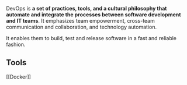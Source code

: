 DevOps is **a set of practices, tools, and a cultural philosophy that automate and integrate the processes between software development and IT teams**. It emphasizes team empowerment, cross-team communication and collaboration, and technology automation.

It enables them to build, test and release software in a fast and reliable fashion.
## Tools
[[Docker]]
